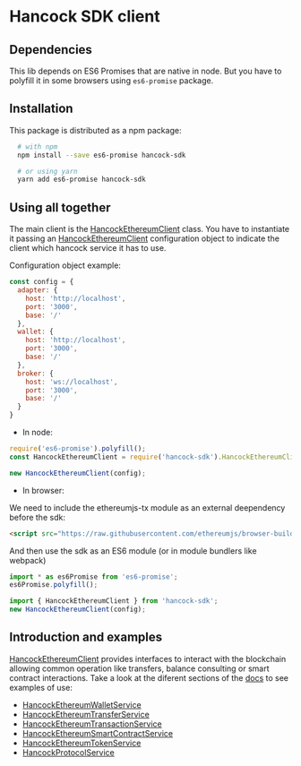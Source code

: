 # Hancock SDK client

## Dependencies

This lib depends on ES6 Promises that are native in node. But you have to polyfill it in some browsers using `es6-promise` package.

## Installation

This package is distributed as a npm package:

```bash
  # with npm
  npm install --save es6-promise hancock-sdk

  # or using yarn
  yarn add es6-promise hancock-sdk
```

## Using all together

The main client is the [HancockEthereumClient](https://bbva.github.io/hancock-sdk-node/classes/hancockethereumclient.html) class. You have to instantiate it passing an [HancockEthereumClient](https://bbva.github.io/hancock-sdk-node/interfaces/hancockconfig.html) configuration object
to indicate the client which hancock service it has to use.

Configuration object example:

```javascript
const config = {
  adapter: {
    host: 'http://localhost',
    port: '3000',
    base: '/'
  },
  wallet: {
    host: 'http://localhost',
    port: '3000',
    base: '/'
  },
  broker: {
    host: 'ws://localhost',
    port: '3000',
    base: '/'
  }
}
```

- In node:

```javascript
require('es6-promise').polyfill();
const HancockEthereumClient = require('hancock-sdk').HancockEthereumClient

new HancockEthereumClient(config);
```

- In browser:

We need to include the ethereumjs-tx module as an external deependency before the sdk:

```html
<script src="https://raw.githubusercontent.com/ethereumjs/browser-builds/master/dist/ethereumjs-tx/ethereumjs-tx-1.3.3.min.js"></script>
```

And then use the sdk as an ES6 module (or in module bundlers like webpack)

```javascript
import * as es6Promise from 'es6-promise';
es6Promise.polyfill();

import { HancockEthereumClient } from 'hancock-sdk';
new HancockEthereumClient(config);
```

## Introduction and examples

[HancockEthereumClient](https://bbva.github.io/hancock-sdk-node/classes/hancockethereumclient.html) provides interfaces to interact with the blockchain 
allowing common operation like transfers, balance consulting or smart contract interactions. Take a look at the diferent sections of the [docs](https://bbva.github.io/hancock-sdk-node/index.html) to see examples of use:

- [HancockEthereumWalletService](https://bbva.github.io/hancock-sdk-node/classes/hancockethereumwalletclient.html)
- [HancockEthereumTransferService](https://bbva.github.io/hancock-sdk-node/classes/hancockethereumtransferclient.html)
- [HancockEthereumTransactionService](https://bbva.github.io/hancock-sdk-node/classes/hancockethereumtransactionclient.html)
- [HancockEthereumSmartContractService](https://bbva.github.io/hancock-sdk-node/classes/hancockethereumsmartcontractclient.html)
- [HancockEthereumTokenService](https://bbva.github.io/hancock-sdk-node/classes/hancockethereumtokenclient.html)
- [HancockProtocolService](https://bbva.github.io/hancock-sdk-node/classes/hancockethereumprotocolclient.html)